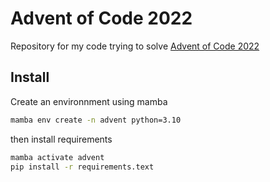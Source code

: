# Advent of Code 2022

Repository for my code trying to solve [Advent of Code 2022](https://adventofcode.com/2022)

## Install

Create an environnment using mamba

```bash
mamba env create -n advent python=3.10
```

then install requirements

```bash
mamba activate advent
pip install -r requirements.text
```
